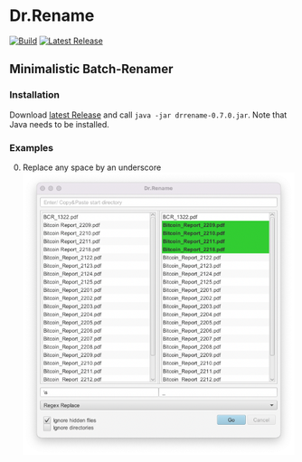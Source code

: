 # Dr.Rename

[![Build](https://github.com/drrename/drrename/actions/workflows/build.yml/badge.svg)](https://github.com/drrename/drrename/actions/workflows/build.yml)
[![Latest Release](https://img.shields.io/github/release/drrename/drrename.svg)](https://github.com/drrename/drrename/releases/latest)

## Minimalistic Batch-Renamer

### Installation

Download [latest Release](https://github.com/drrename/drrename/releases/latest) and call `java -jar drrename-0.7.0.jar`. Note that Java needs to be installed.

### Examples
0. Replace any space by an underscore ![example-replace-space-by-underscore.png](./screens/example-replace-space-by-underscore.png)

